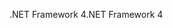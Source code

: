 <span data-ttu-id="dac4c-101">.NET Framework 4</span><span class="sxs-lookup"><span data-stu-id="dac4c-101">.NET Framework 4</span></span>